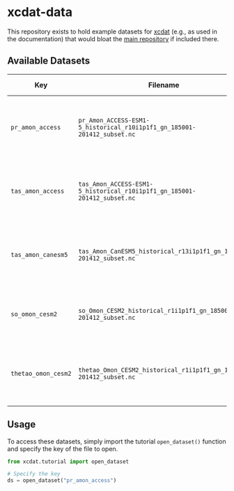 # xcdat-data

This repository exists to hold example datasets for [xcdat](https://xcdat.readthedocs.io/en/latest/getting-started-guide/overview.html) (e.g., as used in the documentation)
that would bloat the [main repository](https://github.com/xCDAT/xcdat) if included there.

## Available Datasets

| Key                 | Filename                                                                 | Description                                                  | Subset                     | Approx. Filesize |
| ------------------- | ------------------------------------------------------------------------ | ------------------------------------------------------------ | -------------------------- | ---------------- |
| `pr_amon_access`    | `pr_Amon_ACCESS-ESM1-5_historical_r10i1p1f1_gn_185001-201412_subset.nc`  | Monthly precipitation data from the ACCESS-ESM1-5 model.     | `1870-01-01 to 1874-12-31` | 7.0 MB           |
| `tas_amon_access`   | `tas_Amon_ACCESS-ESM1-5_historical_r10i1p1f1_gn_185001-201412_subset.nc` | Monthly near-surface air temperature from ACCESS-ESM1-5.     | `1870-01-01 to 1874-12-31` | 7.0 MB           |
| `tas_amon_canesm5`  | `tas_Amon_CanESM5_historical_r13i1p1f1_gn_185001-201412_subset.nc`       | Monthly near-surface air temperature from the CanESM5 model. | `1870-01-01 to 1874-12-31` | 2.0 MB           |
| `so_omon_cesm2`     | `so_Omon_CESM2_historical_r1i1p1f1_gn_185001-201412_subset.nc`           | Monthly ocean salinity data from the CESM2 model.            | First three time points    | 29 MB            |
| `thetao_omon_cesm2` | `thetao_Omon_CESM2_historical_r1i1p1f1_gn_185001-201412_subset.nc`       | Monthly ocean potential temperature from the CESM2 model.    | First three time points    | 37 MB            |

## Usage

To access these datasets, simply import the tutorial `open_dataset()` function
and specify the key of the file to open.

```python
from xcdat.tutorial import open_dataset

# Specify the key
ds = open_dataset("pr_amon_access")
```
